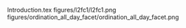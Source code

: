 Introduction.tex
figures/l2fc1/l2fc1.png
figures/ordination_all_day_facet/ordination_all_day_facet.png